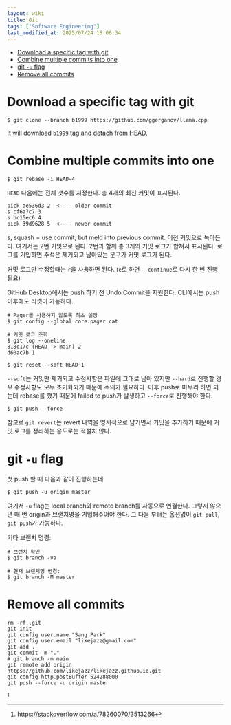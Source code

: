 ```yaml
---
layout: wiki 
title: Git
tags: ["Software Engineering"]
last_modified_at: 2025/07/24 18:06:34
---
```


- [Download a specific tag with git](#download-a-specific-tag-with-git)
- [Combine multiple commits into one](#combine-multiple-commits-into-one)
- [git `-u` flag](#git--u-flag)
- [Remove all commits](#remove-all-commits)

# Download a specific tag with git
```shell
$ git clone --branch b1999 https://github.com/ggerganov/llama.cpp
```
It will download `b1999` tag and detach from HEAD.

# Combine multiple commits into one
```shell
$ git rebase -i HEAD~4
```
`HEAD` 다음에는 전체 갯수를 지정한다. 총 4개의 최신 커밋이 표시된다.
```
pick ae536d3 2	<---- older commit
s cf6a7c7 3
s bc15ec6 4
pick 39d9628 5	<---- newer commit
```
s, squash <commit> = use commit, but meld into previous commit. 이전 커밋으로 녹아든다. 여기서는 2번 커밋으로 된다. 2번과 함께 총 3개의 커밋 로그가 합쳐서 표시된다. 로그를 기입하면 주석은 제거되고 남아있는 문구가 커밋 로그가 된다.


커밋 로그만 수정할때는 `r`을 사용하면 된다. (`e`로 하면 `--continue`로 다시 한 번 진행 필요)

GitHub Desktop에서는 push 하기 전 Undo Commit을 지원한다. CLI에서는 push 이후에도 리셋이 가능하다.
```console
# Pager를 사용하지 않도록 최초 설정
$ git config --global core.pager cat

# 커밋 로그 조회
$ git log --oneline
818c17c (HEAD -> main) 2
d60ac7b 1

$ git reset --soft HEAD~1
```

`--soft`는 커밋만 제거되고 수정사항은 파일에 그대로 남아 있지만 `--hard`로 진행할 경우 수정사항도 모두 초기화되기 때문에 주의가 필요하다. 이후 push로 마무리 하면 되는데 rebase를 했기 때문에 failed to push가 발생하고 `--force`로 진행해야 한다.

```console
$ git push --force
```

참고로 `git revert`는 revert 내역을 명시적으로 남기면서 커밋을 추가하기 때문에 커밋 로그를 정리하는 용도로는 적절치 않다.

# git `-u` flag
첫 push 할 때 다음과 같이 진행하는데:
```console
$ git push -u origin master
```
여기서 `-u` flag는 local branch와 remote branch를 자동으로 연결한다. 그렇지 않으면 매 번 origin과 브랜치명을 기입해주어야 한다. 그 다음 부터는 옵션없이 `git pull`, `git push`가 가능하다.

기타 브랜치 명령:
```console
# 브랜치 확인
$ git branch -va

# 현재 브랜치명 변경:
$ git branch -M master
```

# Remove all commits

```
rm -rf .git
git init
git config user.name "Sang Park"
git config user.email "likejazz@gmail.com"
git add .
git commit -m "."
# git branch -m main
git remote add origin https://github.com/likejazz/likejazz.github.io.git
git config http.postBuffer 524288000
git push --force -u origin master
```

[^fn-1]

[^fn-1]: <https://stackoverflow.com/a/78260070/3513266>